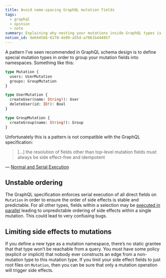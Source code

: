 ```yaml
---
title: Avoid name-spacing GraphQL mutation fields
tags:
  - graphql
  - opinion
  - note
summary: Explaining why nesting your mutations inside GraphQL types is problematic
notion_id: de644566-6178-4e99-a55d-a7061b444957
---
```

A pattern I’ve seen recommended in GraphQL schema design is to define special mutation types in order to group your mutation fields into namespaces. Something like this:

```graphql
type Mutation {
  users: UserMutation
  groups: GroupMutation
}

type UserMutation {
  createUser(name: String!): User
  deleteUser(id: ID!): Bool
}

type GroupMutation {
  createGroup(name: String!): Group
}
```

Unfortunately this is a pattern is not compatible with the GraphQL specification:

> \[…] the resolution of fields other than top-level mutation fields must always be side effect-free and idempotent

— [Normal and Serial Execution](https://spec.graphql.org/draft/#sel-GANRNDABiEBuHxyV)

## Unstable ordering

The GraphQL specification enforces serial execution of all direct fields on `Mutation` in order to ensure the order of side effects is stable and predictable. For all other types, fields within a selection may be [executed in parallel](https://spec.graphql.org/draft/#CompleteValue\(\)) leading to unpredictable ordering of side effects within a single mutation. This could lead to very confusing bugs.

## Limiting side effects to mutations

If you define a new type as a mutation namespace, there’s no static grantee that that type won’t be reachable from a query. You must have some policy (explicit or implicit) that nobody ever constructs an edge from a non-mutation type to this mutation type. If you limit your side effect fields to just root files on `Mutation`, then you can be sure that only a mutation operation will trigger side effects.
